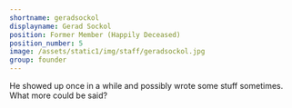 ```yaml
---
shortname: geradsockol
displayname: Gerad Sockol
position: Former Member (Happily Deceased)
position_number: 5
image: /assets/static1/img/staff/geradsockol.jpg
group: founder
---
```


He showed up once in a while and possibly wrote
some stuff sometimes. What more could be said?
